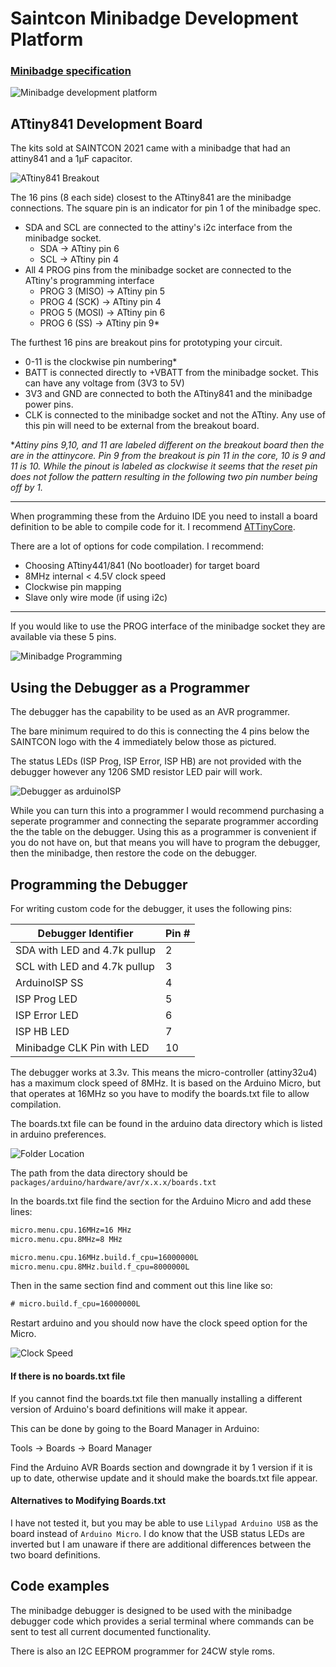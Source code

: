 # Saintcon Minibadge Development Platform

### [Minibadge specification](https://github.com/lukejenkins/minibadge)

![Minibadge development platform](resources/development-platform.jpg)

## ATtiny841 Development Board

The kits sold at SAINTCON 2021 came with a minibadge that had an attiny841 and a 1μF capacitor.

![ATtiny841 Breakout](resources/minibadge-breakout.jpg)

The 16 pins (8 each side) closest to the ATtiny841 are the minibadge connections. The square pin is an indicator for pin 1 of the minibadge spec.

* SDA and SCL are connected to the attiny's i2c interface from the minibadge socket.
  * SDA -> ATtiny pin 6
  * SCL -> ATtiny pin 4
* All 4 PROG pins from the minibadge socket are connected to the ATtiny's programming interface
  * PROG 3 (MISO) -> ATtiny pin 5
  * PROG 4 (SCK)  -> ATtiny pin 4
  * PROG 5 (MOSI) -> ATtiny pin 6
  * PROG 6 (SS)   -> ATtiny pin 9*

The furthest 16 pins are breakout pins for prototyping your circuit.

* 0-11 is the clockwise pin numbering*
* BATT is connected directly to +VBATT from the minibadge socket. This can have any voltage from (3V3 to 5V)
* 3V3 and GND are connected to both the ATtiny841 and the minibadge power pins.
* CLK is connected to the minibadge socket and not the ATtiny. Any use of this pin will need to be external from the breakout board.

*_Attiny pins 9,10, and 11 are labeled different on the breakout board then the are in the attinycore._
_Pin 9 from the breakout is pin 11 in the core, 10 is 9 and 11 is 10._
_While the pinout is labeled as clockwise it seems that the reset pin does not_
_follow the pattern resulting in the following two pin number being off by 1._

-------

When programming these from the Arduino IDE you need to install a board definition to be able to compile code for it.
I recommend [ATTinyCore](https://github.com/SpenceKonde/ATTinyCore).

There are a lot of options for code compilation. I recommend:

* Choosing ATtiny441/841 (No bootloader) for target board
* 8MHz internal < 4.5V clock speed
* Clockwise pin mapping
* Slave only wire mode (if using i2c)

-------

If you would like to use the PROG interface of the minibadge socket they are
available via these 5 pins.

![Minibadge Programming](resources/programming.jpg)

## Using the Debugger as a Programmer

The debugger has the capability to be used as an AVR programmer.

The bare minimum required to do this is connecting the 4 pins below the
SAINTCON logo with the 4 immediately below those as pictured.

The status LEDs (ISP Prog, ISP Error, ISP HB) are not provided with the debugger
however any 1206 SMD resistor LED pair will work.

![Debugger as arduinoISP](resources/as-isp.jpg)

While you can turn this into a programmer I would recommend purchasing a seperate
programmer and connecting the separate programmer according the the table on the
debugger. Using this as a programmer is convenient if you do not have on, but
that means you will have to program the debugger, then the minibadge, then restore
the code on the debugger.

## Programming the Debugger

For writing custom code for the debugger, it uses the following pins:

| Debugger Identifier          | Pin # |
|------------------------------|-------|
| SDA with LED and 4.7k pullup | 2     |
| SCL with LED and 4.7k pullup | 3     |
| ArduinoISP SS                | 4     |
| ISP Prog LED                 | 5     |
| ISP Error LED                | 6     |
| ISP HB LED                   | 7     |
| Minibadge CLK Pin with LED   | 10    |

The debugger works at 3.3v. This means the micro-controller (attiny32u4) has a maximum clock speed of 8MHz.
It is based on the Arduino Micro, but that operates at 16MHz so you have to modify the boards.txt file to
allow compilation.

The boards.txt file can be found in the arduino data directory which is listed in arduino preferences.

![Folder Location](resources/folder-location.png)

The path from the data directory should be `packages/arduino/hardware/avr/x.x.x/boards.txt`

In the boards.txt file find the section for the Arduino Micro and add these lines:

```txt
micro.menu.cpu.16MHz=16 MHz
micro.menu.cpu.8MHz=8 MHz

micro.menu.cpu.16MHz.build.f_cpu=16000000L
micro.menu.cpu.8MHz.build.f_cpu=8000000L
```

Then in the same section find and comment out this line like so:

```txt
# micro.build.f_cpu=16000000L
```

Restart arduino and you should now have the clock speed option for the Micro.

![Clock Speed](resources/clock-speed.png)

#### If there is no boards.txt file

If you cannot find the boards.txt file then manually installing a different version of Arduino's board definitions will make it appear.

This can be done by going to the Board Manager in Arduino:

Tools -> Boards -> Board Manager

Find the Arduino AVR Boards section and downgrade it by 1 version if it is up to date, otherwise update and it should make the boards.txt file appear.

#### Alternatives to Modifying Boards.txt

I have not tested it, but you may be able to use `Lilypad Arduino USB` as the
board instead of `Arduino Micro`. I do know that the USB status LEDs are inverted
but I am unaware if there are additional differences between the two board 
definitions.

## Code examples

The minibadge debugger is designed to be used with the minibadge debugger code
which provides a serial terminal where commands can be sent to test all current
documented functionality.

There is also an I2C EEPROM programmer for 24CW style roms.
